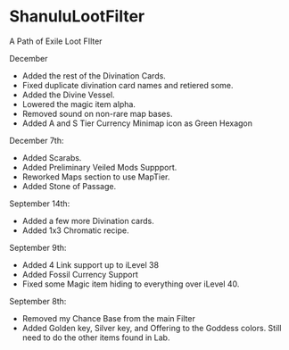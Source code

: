 # ShanuluLootFilter
A Path of Exile Loot FIlter

December 
- Added the rest of the Divination Cards.
- Fixed duplicate divination card names and retiered some.
- Added the Divine Vessel.
- Lowered the magic item alpha.
- Removed sound on non-rare map bases.
- Added A and S Tier Currency Minimap icon as Green Hexagon


December 7th:
- Added Scarabs.
- Added Preliminary Veiled Mods Suppport.
- Reworked Maps section to use MapTier.
- Added Stone of Passage.

September 14th:
- Added a few more Divination cards.
- Added 1x3 Chromatic recipe.

September 9th: 	
- Added 4 Link support up to iLevel 38
- Added Fossil Currency Support
- Fixed some Magic item hiding to everything over iLevel 40.

September 8th:
- Removed my Chance Base from the main Filter
- Added Golden key, Silver key, and Offering to the Goddess colors. Still need to do the other items found in Lab.




